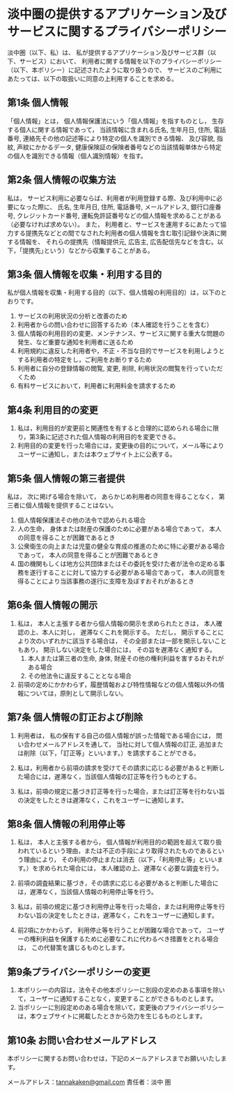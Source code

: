 # 淡中圏の提供するアプリケーション及びサービスに関するプライバシーポリシー

淡中圏（以下、私）は、
私が提供するアプリケーション及びサービス群（以下、サービス）において、
利用者に関する情報を以下のプライバシーポリシー（以下、本ポリシー）に記述されたように取り扱うので、
サービスのご利用にあたっては、以下の取扱いに同意の上利用することを求める。

## 第1条 個人情報

「個人情報」とは，
個人情報保護法にいう「個人情報」を指すものとし，
生存する個人に関する情報であって，
当該情報に含まれる氏名, 生年月日, 住所, 電話番号, 連絡先その他の記述等により特定の個人を識別できる情報、
及び容貌, 指紋, 声紋にかかるデータ, 健康保険証の保険者番号などの当該情報単体から特定の個人を識別できる情報（個人識別情報）を指す。

## 第2条 個人情報の収集方法

私は，
サービス利用に必要ならば、利用者が利用登録する際、及び利用中に必要になった際に、
氏名, 生年月日, 住所, 電話番号, メールアドレス, 銀行口座番号, クレジットカード番号, 運転免許証番号などの個人情報を求めることがある
（必要なければ求めない）。
また，
利用者と、サービスを運用するにあたって協力する提携先などとの間でなされた利用者の個人情報を含む取引記録や決済に関する情報を、
それらの提携先（情報提供元, 広告主, 広告配信先などを含む。以下，｢提携先｣という）などから収集することがある。

## 第3条 個人情報を収集・利用する目的

私が個人情報を収集・利用する目的（以下、個人情報の利用目的）は，以下のとおりです。

1. サービスの利用状況の分析と改善のため
2. 利用者からの問い合わせに回答するため（本人確認を行うことを含む）
3. 個人情報の利用目的の変更、メンテナンス、サービスに関する重大な問題の発生、など重要な通知を利用者に送るため
4. 利用規約に違反した利用者や，不正・不当な目的でサービスを利用しようとする利用者の特定をし，ご利用をお断りするため
5. 利用者に自分の登録情報の閲覧, 変更, 削除, 利用状況の閲覧を行っていただくため
6. 有料サービスにおいて，利用者に利用料金を請求するため

## 第4条 利用目的の変更

1. 私は，利用目的が変更前と関連性を有すると合理的に認められる場合に限り，第3条に記述された個人情報の利用目的を変更できる。
2. 利用目的の変更を行った場合には，変更後の目的について，メール等によりユーザーに通知し，または本ウェブサイト上に公表する。


## 第5条 個人情報の第三者提供

私は，
次に掲げる場合を除いて，
あらかじめ利用者の同意を得ることなく，
第三者に個人情報を提供することはない。

1. 個人情報保護法その他の法令で認められる場合
2. 人の生命，
   身体または財産の保護のために必要がある場合であって，
   本人の同意を得ることが困難であるとき
3. 公衆衛生の向上または児童の健全な育成の推進のために特に必要がある場合であって，
   本人の同意を得ることが困難であるとき
4. 国の機関もしくは地方公共団体またはその委託を受けた者が法令の定める事務を遂行することに対して協力する必要がある場合であって，
   本人の同意を得ることにより当該事務の遂行に支障を及ぼすおそれがあるとき

## 第6条 個人情報の開示

1. 私は，
   本人と主張する者から個人情報の開示を求められたときは，
   本人確認の上、本人に対し，
   遅滞なくこれを開示する。
   ただし，
   開示することにより次のいずれかに該当する場合は，
   その全部または一部を開示しないこともあり，
   開示しない決定をした場合には，
   その旨を遅滞なく通知する。
   1. 本人または第三者の生命, 身体, 財産その他の権利利益を害するおそれがある場合
   2. その他法令に違反することとなる場合
2. 前項の定めにかかわらず，履歴情報および特性情報などの個人情報以外の情報については，原則として開示しない。

## 第7条 個人情報の訂正および削除

1. 利用者は，
   私の保有する自己の個人情報が誤った情報である場合には，
   問い合わせメールアドレスを通して，
   当社に対して個人情報の訂正, 追加または削除（以下，「訂正等」といいます。）を請求することができる。

2. 私は，利用者から前項の請求を受けてその請求に応じる必要があると判断した場合には，遅滞なく，当該個人情報の訂正等を行うものとする。

3. 私は，前項の規定に基づき訂正等を行った場合，または訂正等を行わない旨の決定をしたときは遅滞なく，これをユーザーに通知します。

## 第8条 個人情報の利用停止等 

1. 私は，
   本人と主張する者から，
   個人情報が利用目的の範囲を超えて取り扱われているという理由，または不正の手段により取得されたものであるという理由により，
   その利用の停止または消去（以下，「利用停止等」といいます。）を求められた場合には，
   本人確認の上、遅滞なく必要な調査を行う。

2. 前項の調査結果に基づき，その請求に応じる必要があると判断した場合には，遅滞なく，当該個人情報の利用停止等を行う。

3. 私は，前項の規定に基づき利用停止等を行った場合，または利用停止等を行わない旨の決定をしたときは，遅滞なく，これをユーザーに通知します。

4. 前2項にかかわらず，
   利用停止等を行うことが困難な場合であって，
   ユーザーの権利利益を保護するために必要なこれに代わるべき措置をとれる場合は，
   この代替策を講じるものとします。

## 第9条プライバシーポリシーの変更

1. 本ポリシーの内容は，法令その他本ポリシーに別段の定めのある事項を除いて，ユーザーに通知することなく，変更することができるものとします。
2. 当ポリシーに別段定めのある場合を除いて，変更後のプライバシーポリシーは，本ウェブサイトに掲載したときから効力を生じるものとします。

## 第10条 お問い合わせメールアドレス

本ポリシーに関するお問い合わせは，下記のメールアドレスまでお願いいたします。

メールアドレス：tannakaken@gmail.com
責任者：淡中 圏

